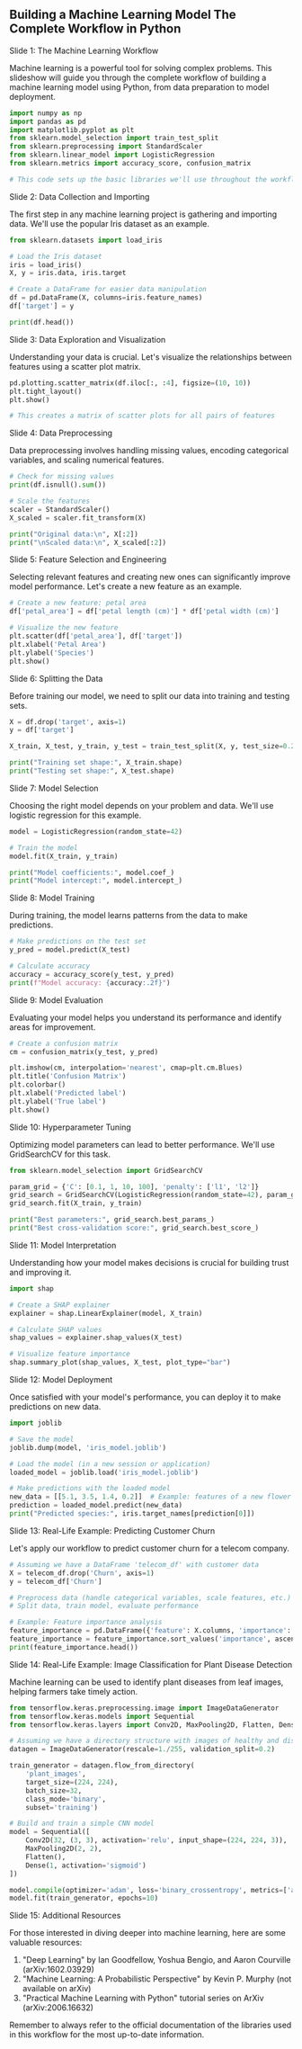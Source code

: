 ## Building a Machine Learning Model The Complete Workflow in Python
Slide 1: The Machine Learning Workflow

Machine learning is a powerful tool for solving complex problems. This slideshow will guide you through the complete workflow of building a machine learning model using Python, from data preparation to model deployment.

```python
import numpy as np
import pandas as pd
import matplotlib.pyplot as plt
from sklearn.model_selection import train_test_split
from sklearn.preprocessing import StandardScaler
from sklearn.linear_model import LogisticRegression
from sklearn.metrics import accuracy_score, confusion_matrix

# This code sets up the basic libraries we'll use throughout the workflow
```

Slide 2: Data Collection and Importing

The first step in any machine learning project is gathering and importing data. We'll use the popular Iris dataset as an example.

```python
from sklearn.datasets import load_iris

# Load the Iris dataset
iris = load_iris()
X, y = iris.data, iris.target

# Create a DataFrame for easier data manipulation
df = pd.DataFrame(X, columns=iris.feature_names)
df['target'] = y

print(df.head())
```

Slide 3: Data Exploration and Visualization

Understanding your data is crucial. Let's visualize the relationships between features using a scatter plot matrix.

```python
pd.plotting.scatter_matrix(df.iloc[:, :4], figsize=(10, 10))
plt.tight_layout()
plt.show()

# This creates a matrix of scatter plots for all pairs of features
```

Slide 4: Data Preprocessing

Data preprocessing involves handling missing values, encoding categorical variables, and scaling numerical features.

```python
# Check for missing values
print(df.isnull().sum())

# Scale the features
scaler = StandardScaler()
X_scaled = scaler.fit_transform(X)

print("Original data:\n", X[:2])
print("\nScaled data:\n", X_scaled[:2])
```

Slide 5: Feature Selection and Engineering

Selecting relevant features and creating new ones can significantly improve model performance. Let's create a new feature as an example.

```python
# Create a new feature: petal area
df['petal_area'] = df['petal length (cm)'] * df['petal width (cm)']

# Visualize the new feature
plt.scatter(df['petal_area'], df['target'])
plt.xlabel('Petal Area')
plt.ylabel('Species')
plt.show()
```

Slide 6: Splitting the Data

Before training our model, we need to split our data into training and testing sets.

```python
X = df.drop('target', axis=1)
y = df['target']

X_train, X_test, y_train, y_test = train_test_split(X, y, test_size=0.2, random_state=42)

print("Training set shape:", X_train.shape)
print("Testing set shape:", X_test.shape)
```

Slide 7: Model Selection

Choosing the right model depends on your problem and data. We'll use logistic regression for this example.

```python
model = LogisticRegression(random_state=42)

# Train the model
model.fit(X_train, y_train)

print("Model coefficients:", model.coef_)
print("Model intercept:", model.intercept_)
```

Slide 8: Model Training

During training, the model learns patterns from the data to make predictions.

```python
# Make predictions on the test set
y_pred = model.predict(X_test)

# Calculate accuracy
accuracy = accuracy_score(y_test, y_pred)
print(f"Model accuracy: {accuracy:.2f}")
```

Slide 9: Model Evaluation

Evaluating your model helps you understand its performance and identify areas for improvement.

```python
# Create a confusion matrix
cm = confusion_matrix(y_test, y_pred)

plt.imshow(cm, interpolation='nearest', cmap=plt.cm.Blues)
plt.title('Confusion Matrix')
plt.colorbar()
plt.xlabel('Predicted label')
plt.ylabel('True label')
plt.show()
```

Slide 10: Hyperparameter Tuning

Optimizing model parameters can lead to better performance. We'll use GridSearchCV for this task.

```python
from sklearn.model_selection import GridSearchCV

param_grid = {'C': [0.1, 1, 10, 100], 'penalty': ['l1', 'l2']}
grid_search = GridSearchCV(LogisticRegression(random_state=42), param_grid, cv=5)
grid_search.fit(X_train, y_train)

print("Best parameters:", grid_search.best_params_)
print("Best cross-validation score:", grid_search.best_score_)
```

Slide 11: Model Interpretation

Understanding how your model makes decisions is crucial for building trust and improving it.

```python
import shap

# Create a SHAP explainer
explainer = shap.LinearExplainer(model, X_train)

# Calculate SHAP values
shap_values = explainer.shap_values(X_test)

# Visualize feature importance
shap.summary_plot(shap_values, X_test, plot_type="bar")
```

Slide 12: Model Deployment

Once satisfied with your model's performance, you can deploy it to make predictions on new data.

```python
import joblib

# Save the model
joblib.dump(model, 'iris_model.joblib')

# Load the model (in a new session or application)
loaded_model = joblib.load('iris_model.joblib')

# Make predictions with the loaded model
new_data = [[5.1, 3.5, 1.4, 0.2]]  # Example: features of a new flower
prediction = loaded_model.predict(new_data)
print("Predicted species:", iris.target_names[prediction[0]])
```

Slide 13: Real-Life Example: Predicting Customer Churn

Let's apply our workflow to predict customer churn for a telecom company.

```python
# Assuming we have a DataFrame 'telecom_df' with customer data
X = telecom_df.drop('Churn', axis=1)
y = telecom_df['Churn']

# Preprocess data (handle categorical variables, scale features, etc.)
# Split data, train model, evaluate performance

# Example: Feature importance analysis
feature_importance = pd.DataFrame({'feature': X.columns, 'importance': model.coef_[0]})
feature_importance = feature_importance.sort_values('importance', ascending=False)
print(feature_importance.head())
```

Slide 14: Real-Life Example: Image Classification for Plant Disease Detection

Machine learning can be used to identify plant diseases from leaf images, helping farmers take timely action.

```python
from tensorflow.keras.preprocessing.image import ImageDataGenerator
from tensorflow.keras.models import Sequential
from tensorflow.keras.layers import Conv2D, MaxPooling2D, Flatten, Dense

# Assuming we have a directory structure with images of healthy and diseased leaves
datagen = ImageDataGenerator(rescale=1./255, validation_split=0.2)

train_generator = datagen.flow_from_directory(
    'plant_images',
    target_size=(224, 224),
    batch_size=32,
    class_mode='binary',
    subset='training')

# Build and train a simple CNN model
model = Sequential([
    Conv2D(32, (3, 3), activation='relu', input_shape=(224, 224, 3)),
    MaxPooling2D(2, 2),
    Flatten(),
    Dense(1, activation='sigmoid')
])

model.compile(optimizer='adam', loss='binary_crossentropy', metrics=['accuracy'])
model.fit(train_generator, epochs=10)
```

Slide 15: Additional Resources

For those interested in diving deeper into machine learning, here are some valuable resources:

1. "Deep Learning" by Ian Goodfellow, Yoshua Bengio, and Aaron Courville (arXiv:1602.03929)
2. "Machine Learning: A Probabilistic Perspective" by Kevin P. Murphy (not available on arXiv)
3. "Practical Machine Learning with Python" tutorial series on ArXiv (arXiv:2006.16632)

Remember to always refer to the official documentation of the libraries used in this workflow for the most up-to-date information.

